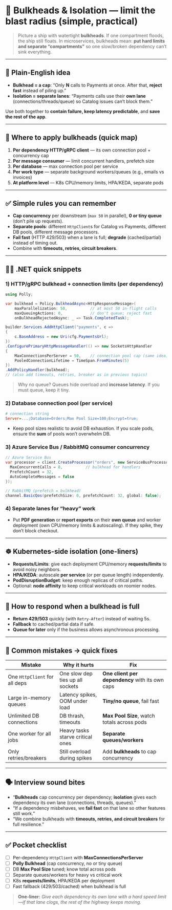 # 🧱 Bulkheads & Isolation — limit the blast radius (simple, practical)

> Picture a ship with watertight **bulkheads**. If one compartment floods, the ship still floats.
> In microservices, bulkheads mean: **put hard limits and separate “compartments”** so one slow/broken dependency can’t sink everything.

---

## 🧠 Plain-English idea

- **Bulkhead = a cap**: “Only **N** calls to Payments at once. After that, **reject fast** instead of piling up.”
- **Isolation = separate lanes**: “Payments calls use their **own lane** (connections/threads/queue) so Catalog issues can’t block them.”

Use both together to **contain failure, keep latency predictable**, and **save the rest of the app**.

---

## 🧩 Where to apply bulkheads (quick map)

1. **Per dependency HTTP/gRPC client** — its own connection pool + concurrency cap
2. **Per message consumer** — limit concurrent handlers, prefetch size
3. **Per database** — max connection pool per service
4. **Per work type** — separate background workers/queues (e.g., emails vs invoices)
5. **At platform level** — K8s CPU/memory limits, HPA/KEDA, separate pods

---

## ✅ Simple rules you can remember

- **Cap concurrency** per downstream (`max 50` in parallel), **0 or tiny queue** (don’t pile up requests).
- **Separate pools**: different `HttpClient`s for Catalog vs Payments, different DB pools, different message processors.
- **Fail fast** (HTTP 429/503) when a lane is full; **degrade** (cached/partial) instead of timing out.
- Combine with **timeouts, retries, circuit breakers**.

---

## 👨‍💻 .NET quick snippets

### 1) HTTP/gRPC bulkhead + connection limits (per dependency)

```csharp
using Polly;

var bulkhead = Policy.BulkheadAsync<HttpResponseMessage>(
    maxParallelization: 50,          // at most 50 in-flight calls
    maxQueuingActions: 0,            // don't queue; reject fast
    onBulkheadRejectedAsync: _ => Task.CompletedTask);

builder.Services.AddHttpClient("payments", c =>
{
    c.BaseAddress = new Uri(cfg.PaymentsUrl);
})
.ConfigurePrimaryHttpMessageHandler(() => new SocketsHttpHandler
{
    MaxConnectionsPerServer = 50,    // connection pool cap (same idea)
    PooledConnectionLifetime = TimeSpan.FromMinutes(5)
})
.AddPolicyHandler(bulkhead);
// (also add timeouts, retries, breaker as in previous topics)
```

> Why no queue? Queues hide overload and **increase latency**. If you must queue, keep it tiny.

### 2) Database connection pool (per service)

```ini
# connection string
Server=...;Database=Orders;Max Pool Size=100;Encrypt=true;
```

- Keep pool sizes realistic to avoid DB exhaustion. If you scale pods, ensure the **sum** of pools won’t overwhelm DB.

### 3) Azure Service Bus / RabbitMQ consumer concurrency

```csharp
// Azure Service Bus
var processor = client.CreateProcessor("orders", new ServiceBusProcessorOptions {
  MaxConcurrentCalls = 8,          // bulkhead for handlers
  PrefetchCount = 32,
  AutoCompleteMessages = false
});
```

```csharp
// RabbitMQ (prefetch = bulkhead)
channel.BasicQos(prefetchSize: 0, prefetchCount: 32, global: false);
```

### 4) Separate lanes for “heavy” work

- Put **PDF generation** or **report exports** on their **own queue** and worker deployment (own CPU/memory limits & autoscaling). If they spike, they don’t block checkout.

---

## ☸️ Kubernetes-side isolation (one-liners)

- **Requests/Limits**: give each deployment CPU/memory **requests/limits** to avoid noisy neighbors.
- **HPA/KEDA**: autoscale **per service** (or per queue length) independently.
- **PodDisruptionBudget**: keep enough replicas of critical paths.
- Optional: **node affinity** to keep critical workloads on roomier nodes.

---

## 🧪 How to respond when a bulkhead is full

- **Return 429/503** quickly (with `Retry-After`) instead of waiting 5s.
- **Fallback** to cached/partial data if safe.
- **Queue for later** only if the business allows asynchronous processing.

---

## 🚨 Common mistakes → quick fixes

| Mistake                       | Why it hurts                     | Fix                                             |
| ----------------------------- | -------------------------------- | ----------------------------------------------- |
| One `HttpClient` for all deps | One slow dep ties up all sockets | **One client per dependency** with its own caps |
| Large in-memory queues        | Latency spikes, OOM under load   | **Tiny/no queue**, fail fast                    |
| Unlimited DB connections      | DB thrash, timeouts              | **Max Pool Size**, watch totals across pods     |
| One worker for all jobs       | Heavy tasks starve critical ones | **Separate queues/workers**                     |
| Only retries/breakers         | Still overload during spikes     | Add **bulkheads** to cap concurrency            |

---

## 🗣️ Interview sound bites

- “**Bulkheads** cap concurrency per dependency; **isolation** gives each dependency its own lane (connections, threads, queues).”
- “If a dependency misbehaves, we **fail fast** on that lane so other features still work.”
- “We combine bulkheads with **timeouts, retries, and circuit breakers** for full resilience.”

---

## ✅ Pocket checklist

- [ ] Per-dependency `HttpClient` with **MaxConnectionsPerServer**
- [ ] **Polly Bulkhead** (cap concurrency, no or tiny queue)
- [ ] DB **Max Pool Size** tuned; know total across pods
- [ ] Separate queues/workers for heavy vs critical work
- [ ] K8s **requests/limits**, HPA/KEDA per deployment
- [ ] Fast fallback (429/503/cached) when bulkhead is full

> **One-liner:** _Give each dependency its own lane with a hard speed limit—if that lane clogs, the rest of the highway keeps moving._
